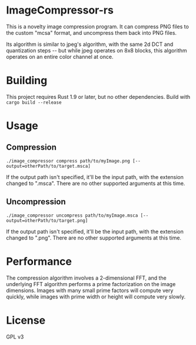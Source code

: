 # ImageCompressor-rs

This is a novelty image compression program. It can compress PNG files to the custom "mcsa" format, and uncompress them back into PNG files.

Its algorithm is similar to jpeg's algorithm, with the same 2d DCT and quantization steps -- but while jpeg operates on 8x8 blocks, this algorithm operates on an entire color channel at once.

# Building
This project requires Rust 1.9 or later, but no other dependencies. Build with `cargo build --release`

# Usage
## Compression
`./image_compressor compress path/to/myImage.png [--output=otherPath/to/target.msca]`

If the output path isn't specified, it'll be the input path, with the extension changed to ".msca". There are no other supported arguments at this time.

## Uncompression
`./image_compressor uncompress path/to/myImage.msca [--output=otherPath/to/target.png]`

If the output path isn't specified, it'll be the input path, with the extension changed to ".png". There are no other supported arguments at this time.


# Performance
The compression algorithm involves a 2-dimensional FFT, and the underlying FFT algorithm performs a prime factorization on the image dimensions. Images with many small prime factors will compute very quickly, while images with prime width or height will compute very slowly.

# License
GPL v3
